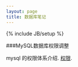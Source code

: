```yaml
---
layout: page
title: 数据库笔记
---
```

{% include JB/setup %}

###MySQL数据库权限调整

mysql 的权限体系介绍. [权限](grant_reovke.md).
